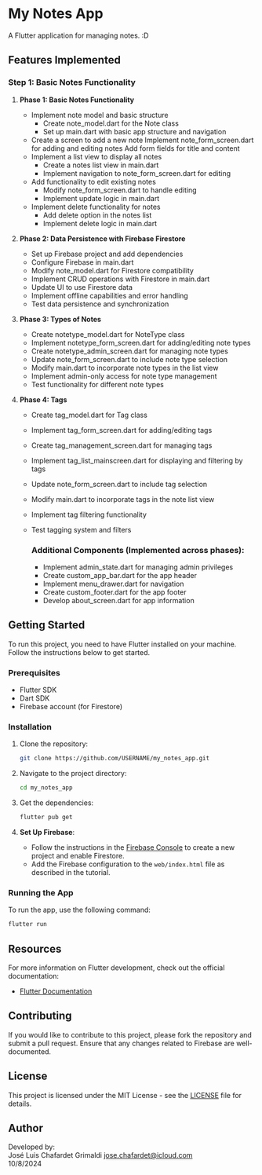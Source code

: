 # My Notes App

A Flutter application for managing notes. :D

## Features Implemented

### Step 1: Basic Notes Functionality

1. **Phase 1: Basic Notes Functionality**
   - Implement note model and basic structure
     - Create note_model.dart for the Note class
     - Set up main.dart with basic app structure and navigation
   - Create a screen to add a new note
     Implement note_form_screen.dart for adding and editing notes
     Add form fields for title and content
   - Implement a list view to display all notes
     - Create a notes list view in main.dart
     - Implement navigation to note_form_screen.dart for editing
   - Add functionality to edit existing notes
     - Modify note_form_screen.dart to handle editing
     - Implement update logic in main.dart
   - Implement delete functionality for notes
     - Add delete option in the notes list
     - Implement delete logic in main.dart

2. **Phase 2: Data Persistence with Firebase Firestore**
   - Set up Firebase project and add dependencies
   - Configure Firebase in main.dart
   - Modify note_model.dart for Firestore compatibility
   - Implement CRUD operations with Firestore in main.dart
   - Update UI to use Firestore data
   - Implement offline capabilities and error handling
   - Test data persistence and synchronization

3. **Phase 3: Types of Notes**
   - Create notetype_model.dart for NoteType class
   - Implement notetype_form_screen.dart for adding/editing note types
   - Create notetype_admin_screen.dart for managing note types
   - Update note_form_screen.dart to include note type selection
   - Modify main.dart to incorporate note types in the list view
   - Implement admin-only access for note type management
   - Test functionality for different note types

4. **Phase 4: Tags**
   - Create tag_model.dart for Tag class
   - Implement tag_form_screen.dart for adding/editing tags
   - Create tag_management_screen.dart for managing tags
   - Implement tag_list_mainscreen.dart for displaying and filtering by tags
   - Update note_form_screen.dart to include tag selection
   - Modify main.dart to incorporate tags in the note list view
   - Implement tag filtering functionality
   - Test tagging system and filters

     ### Additional Components (Implemented across phases):

     - Implement admin_state.dart for managing admin privileges
     - Create custom_app_bar.dart for the app header
     - Implement menu_drawer.dart for navigation
     - Create custom_footer.dart for the app footer
     - Develop about_screen.dart for app information

## Getting Started

To run this project, you need to have Flutter installed on your machine. Follow the instructions below to get started.

### Prerequisites

- Flutter SDK
- Dart SDK
- Firebase account (for Firestore)

### Installation

1. Clone the repository:
   ```bash
   git clone https://github.com/USERNAME/my_notes_app.git
   ```

2. Navigate to the project directory:
   ```bash
   cd my_notes_app
   ```

3. Get the dependencies:
   ```bash
   flutter pub get
   ```

4. **Set Up Firebase**:
   - Follow the instructions in the [Firebase Console](https://console.firebase.google.com/) to create a new project and enable Firestore.
   - Add the Firebase configuration to the `web/index.html` file as described in the tutorial.

### Running the App

To run the app, use the following command:
```bash
flutter run
```

## Resources

For more information on Flutter development, check out the official documentation:
- [Flutter Documentation](https://flutter.dev/docs)

## Contributing

If you would like to contribute to this project, please fork the repository and submit a pull request. Ensure that any changes related to Firebase are well-documented.

## License

This project is licensed under the MIT License - see the [LICENSE](LICENSE) file for details.

## Author

Developed by:  
José Luis Chafardet Grimaldi
jose.chafardet@icloud.com  
10/8/2024
